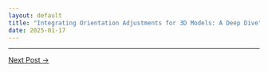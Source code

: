 ```yaml
---
layout: default
title: "Integrating Orientation Adjustments for 3D Models: A Deep Dive"
date: 2025-01-17
---
```



---

[Next Post →](https://johntrue15.github.io/2025/01/18/Blog-18/)
